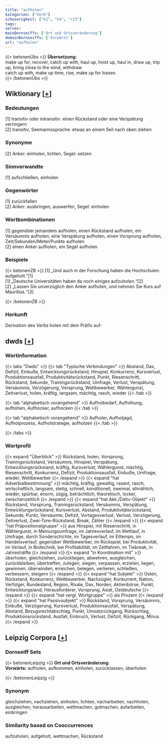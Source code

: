 ```yaml
---
title: "aufholen"
kategorien: ["Verb"]
schwierigkeit: ["k2", "h4", "r13"]
tags:
series:
mainDornseiffs: ['Ort und Ortsveränderung']
domainDornseiffs: ['Vorwärts']
url: "aufholen"
---
```


{{< betonenÜbs >}}
**Übersetzung:**  
make up for, recover, catch up with, haul up, hoist up, haul in, draw up, trip up, bring close to the wind, withdraw  
catch up with, make up time, rise, make up for losses  
{{< /betonenÜbs >}}

## Wiktionary [[+](https://de.wiktionary.org/wiki/aufholen)]

### Bedeutungen
[1] transitiv oder intransitiv: einen Rückstand oder eine Verspätung verringern  
[2] transitiv, Seemannssprache: etwas an einem Seil nach oben ziehen  

### Synonyme
[2] Anker: einholen, lichten, Segel: setzen  

### Sinnverwandte
[1] aufschließen, einholen  

### Gegenwörter
[1] zurückfallen  
[2] Anker: ausbringen, auswerfen, Segel: einholen  

### Wortkombinationen
[1] gegenüber jemandem aufholen, einen Rückstand aufholen, ein Versäumnis aufholen, eine Verspätung aufholen, einen Vorsprung aufholen, Zeit/Sekunden/Meter/Punkte aufholen  
[2] einen Anker aufholen, ein Segel aufholen  

### Beispiele
{{< betonenZB >}}
[1] „Und auch in der Forschung haben die Hochschulen aufgeholt.“[1]  
[1] „Deutsche Universitäten haben da noch einiges aufzuholen.“[2]  
[2] „Lassen Sie unverzüglich den Anker aufholen, und nehmen Sie Kurs auf Mauritius.“[3]  

{{< /betonenZB >}}
### Herkunft
Derivation des Verbs holen mit dem Präfix auf-  



## dwds [[+](https://www.dwds.de/wb/aufholen)]

### Wortinformation
{{< tabs "Dwds" >}}
{{< tab "Typische Verbindungen" >}}
Abstand, Dax, Defizit, Einbuße, Entwicklungsrückstand, Hinspiel, Konkurrenz, Kursverlust, Produktionsausfall, Produktivitätsrückstand, Punkt, Riesenschritt, Rückstand, Sekunde, Trainingsrückstand, Umfrage, Verlust, Verspätung, Versäumnis, Verzögerung, Vorsprung, Wettbewerber, Wählergunst, Zeitverlust, holen, kräftig, langsam, mächtig, rasch, wieder
{{< /tab >}}

{{< tab "alphabetisch vorangehend" >}}
Aufholbedarf, Aufhöhung, aufhöhen, Aufhocker, aufhocken
{{< /tab >}}

{{< tab "alphabetisch vorangehend" >}}
Aufholer, Aufholjagd, Aufholprozess, Aufholstrategie, aufholzen
{{< /tab >}}

{{< /tabs >}}

### Wortprofil
{{< expand "Überblick" >}} Rückstand, holen, Vorsprung, Trainingsrückstand, Versäumnis, Hinspiel, Verspätung, Entwicklungsrückstand, kräftig, Kursverlust, Wählergunst, mächtig, Riesenschritt, Konkurrenz, Defizit, Produktionsausfall, Einbuße, Umfrage, wieder, Wettbewerber {{< /expand >}}
{{< expand "hat Adverbialbestimmung" >}} mächtig, kräftig, gewaltig, rasant, rasch, wirtschaftlich, langsam, stetig, schnell, konditionell, zweimal, allmählich, wieder, spürbar, enorm, zügig, beträchtlich, theoretisch, locker, zwischenzeitlich {{< /expand >}}
{{< expand "hat Akk./Dativ-Objekt" >}} Rückstand, Vorsprung, Trainingsrückstand, Versäumnis, Verspätung, Entwicklungsrückstand, Kursverlust, Abstand, Produktivitätsrückstand, Sekunde, Punkt, Versäumte, Defizit, Vortagesverlust, Verlust, Verzögerung, Zeitverlust, Zwei-Tore-Rückstand, Break, Zähler {{< /expand >}}
{{< expand "hat Präpositionalgruppe" >}} aus Hinspiel, mit Riesenschritt, in Wählergunst, in Meinungsumfrage, im Jahresverlauf, im Wettlauf, in Umfrage, durch Sonderschichte, im Tagesverlauf, im Eiltempo, im Handelsverlauf, gegenüber Wettbewerber, im Rückspiel, bei Produktivität, im Verlauf, in Biotechnik, bei Profitabilität, im Zeitfahren, im Tiebreak, in Jahreshälfte {{< /expand >}}
{{< expand "in Koordination mit" >}} überholen, gleichziehen, zurückliegen, abwehren, ausgleichen, zurückbleiben, übertreffen, zulegen, siegen, verpassen, erzielen, liegen, gewinnen, überwinden, erreichen, belegen, verlieren, schließen, verbessern, steigern {{< /expand >}}
{{< expand "hat Subjekt" >}} Osten, Rückstand, Konkurrenz, Wettbewerber, Nachzügler, Konkurrent, Nation, Verfolger, Bundesland, Region, Rivale, Dax, Norden, Aktienbörse, Punkt, Entwicklungsland, Herausforderer, Vorsprung, Asiat, Ostdeutsche {{< /expand >}}
{{< expand "hat vergl. Wortgruppe" >}} als Prozent {{< /expand >}}
{{< expand "hat Passivsubjekt" >}} Rückstand, Vorsprung, Versäumnis, Einbuße, Verzögerung, Kursverlust, Produktionsausfall, Verspätung, Abstand, Bezugsrechtabschlag, Punkt, Umsatzrückgang, Rückschlag, Produktionsrückstand, Ausfall, Einbruch, Verlust, Defizit, Rückgang, Minus {{< /expand >}}

## Leipzig Corpora [[+](https://corpora.uni-leipzig.de/en/res?word=aufholen&corpusId=deu_newscrawl-public_2018)]

### Dornseiff Sets
{{< betonenLeipzig >}}
**Ort und Ortsveränderung:**  
**Vorwärts:** aufholen, aufkommen, einholen, zurücklassen, überholen  

{{< /betonenLeipzig >}}

### Synonym
gleichziehen, nachziehen, einholen, lichten, nacharbeiten, nachholen, ausgleichen, herausarbeiten, wettmachen, gutmachen, aufarbeiten, einbringen


### Similarity based on Cooccurrences
aufzuholen, aufgeholt, wettmachen, Rückstand

